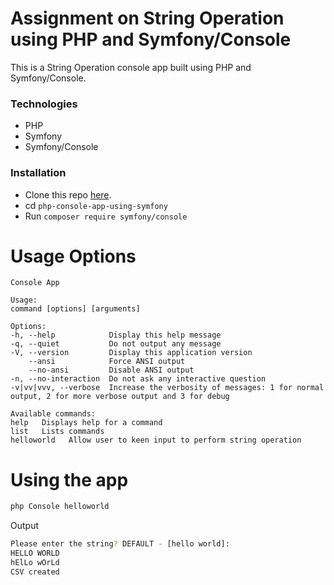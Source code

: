 # Assignment on String Operation using PHP and Symfony/Console

This is a String Operation console app built using PHP and Symfony/Console.

### Technologies
- PHP
- Symfony
- Symfony/Console

### Installation
* Clone this repo [here](https://github.com/philipszdavido/php-console-app-using-symfony).
* cd `php-console-app-using-symfony`
* Run `composer require symfony/console`

# Usage Options
    Console App 

    Usage:
    command [options] [arguments]

    Options:
    -h, --help            Display this help message
    -q, --quiet           Do not output any message
    -V, --version         Display this application version
        --ansi            Force ANSI output
        --no-ansi         Disable ANSI output
    -n, --no-interaction  Do not ask any interactive question
    -v|vv|vvv, --verbose  Increase the verbosity of messages: 1 for normal output, 2 for more verbose output and 3 for debug

    Available commands:
    help   Displays help for a command
    list   Lists commands
    helloworld   Allow user to keen input to perform string operation

# Using the app
```sh
php Console helloworld
```

Output
```sh
Please enter the string? DEFAULT - [hello world]:
HELLO WORLD
hElLo wOrLd
CSV created
```
